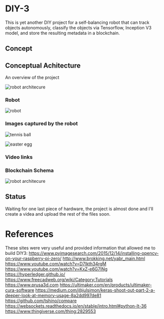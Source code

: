# DIY-3
This is yet another DIY project for a self-balancing robot that can track objects autonomously, classify the objects via Tensorflow, Inception V3 model, and store the resulting metadata in a blockchain.

## Concept



## Conceptual Achitecture
An overview of the project 

![robot architecure](https://github.com/pdavis39/DIY-3/blob/master/images/0-arch.png "DIY-3 Architecture")

### Robot
![robot](https://github.com/pdavis39/DIY-3/blob/master/images/robot.png "DIY-3 Robot")

### Images captured by the robot

![tennis ball](https://github.com/pdavis39/DIY-3/blob/master/images/green_52d246c83f4a480a98c952ee8b772993.jpg "tennis ball")

![easter egg](https://github.com/pdavis39/DIY-3/blob/master/images/blue_0d8fd37a0a0a4128a0b8a697b1cc8cc2.jpg "3D printed Easter Egg")

### Video links



### Blockchain Schema
![robot architecure](https://github.com/pdavis39/DIY-3/blob/master/images/schema.png "Blockchain Schema")


## Status
Waiting for one last piece of hardware, the project is almost done and I'll create a videa and upload the rest of the files soon.

# References
These sites were very useful and provided information that allowed me to build DIY3:
https://www.pyimagesearch.com/2015/12/14/installing-opencv-on-your-raspberry-pi-zero/
http://www.brokking.net/yabr_main.html
https://www.youtube.com/watch?v=D7lkth34rgM
https://www.youtube.com/watch?v=KxZ-e6G7INg
https://hyperledger.github.io/
https://www.freecadweb.org/wiki/Category:Tutorials
https://www.prusa3d.com
https://ultimaker.com/en/products/ultimaker-cura-software
https://medium.com/@julsimon/keras-shoot-out-part-2-a-deeper-look-at-memory-usage-8a2dd997de81
https://github.com/tshino/compare
https://websockets.readthedocs.io/en/stable/intro.html#python-lt-36 
https://www.thingiverse.com/thing:2829553
